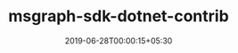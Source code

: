 ---
title: "msgraph-sdk-dotnet-contrib"
date: 2019-06-28T00:00:15+05:30
type: "organisations"
org_name: "Microsoft Graph"
repo_desc: "Community contributed extensions to the Microsoft Graph .NET SDK service library, to support APIs that have not yet made it into Microsoft Graph"
repo_link: https://github.com/microsoftgraph/msgraph-sdk-dotnet-contrib
---